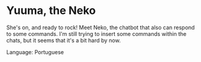 # Yuuma, the Neko
She's on, and ready to rock! Meet Neko, the chatbot that also can respond to some commands.
I'm still trying to insert some commands within the chats, but it seems that it's a bit hard by now.

Language: Portuguese